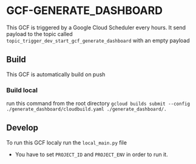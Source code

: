 # GCF-GENERATE_DASHBOARD

This GCF is triggered by a Google Cloud Scheduler every hours.
It send payload to the topic called `topic_trigger_dev_start_gcf_generate_dashboard` with an empty payload

## Build
This GCF is automatically build on push

### Build local
run this command from the root directory `gcloud builds submit --config ./generate_dashboard/cloudbuild.yaml ./generate_dashboard/.`

## Develop
To run this GCF localy run the `local_main.py` file
- You have to set `PROJECT_ID` and `PROJECT_ENV` in order to run it.